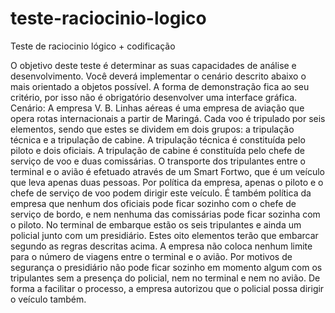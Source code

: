 # teste-raciocinio-logico

Teste de raciocinio lógico + codificação

O objetivo deste teste é determinar as suas capacidades de análise e desenvolvimento.
Você deverá implementar o cenário descrito abaixo o mais orientado a objetos possível.
A forma de demonstração fica ao seu critério, por isso não é obrigatório desenvolver uma interface
gráfica.
Cenário:
A empresa V. B. Linhas aéreas é uma empresa de aviação que opera rotas internacionais a partir de
Maringá.
Cada voo é tripulado por seis elementos, sendo que estes se dividem em dois grupos: a
tripulação técnica e a tripulação de cabine. A tripulação técnica é constituída pelo piloto e dois
oficiais. A tripulação de cabine é constituída pelo chefe de serviço de voo e duas comissárias.
O transporte dos tripulantes entre o terminal e o avião é efetuado através de um Smart
Fortwo, que é um veículo que leva apenas duas pessoas. Por política da empresa, apenas o
piloto e o chefe de serviço de voo podem dirigir este veículo. É também política da empresa
que nenhum dos oficiais pode ficar sozinho com o chefe de serviço de bordo, e nem nenhuma
das comissárias pode ficar sozinha com o piloto.
No terminal de embarque estão os seis tripulantes e ainda um policial junto com um
presidiário.
Estes oito elementos terão que embarcar segundo as regras descritas acima. A empresa não
coloca nenhum limite para o número de viagens entre o terminal e o avião.
Por motivos de segurança o presidiário não pode ficar sozinho em momento algum com os
tripulantes sem a presença do policial, nem no terminal e nem no avião. De forma a facilitar o
processo, a empresa autorizou que o policial possa dirigir o veículo também.
